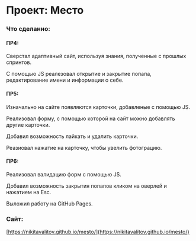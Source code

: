 # Проект: Место

### Что сделанно:
#### ПР4:

Сверстал адаптивный сайт, используя знания, полученные с прошлых спринтов.  

С помощью JS реалезовал открытие и закрытие попапа, редактирование имени и информации о себе.  

#### ПР5:

Изначально на сайте появляются карточки, добавленые с помощью JS.

Реализовал форму, с помощью которой на сайт можно добавлять другие карточки.

Добавил возможность лайкать и удалить карточки.

Реазиовал нажатие на карточку, чтобы увелить фотограцию.


#### ПР6:

Реализовал валидацию форм с помощью JS.

Добавил возможность закрытия попапов кликом на оверлей и нажатием на Esc.

Выложил работу на GitHub Pages.  


### Сайт:
[https://nikitavalitov.github.io/mesto/](https://nikitavalitov.github.io/mesto/)
